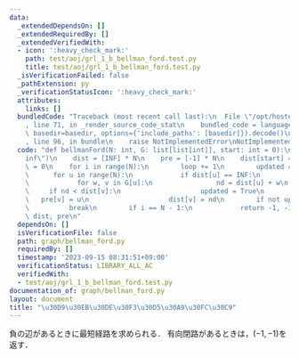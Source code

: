 ```yaml
---
data:
  _extendedDependsOn: []
  _extendedRequiredBy: []
  _extendedVerifiedWith:
  - icon: ':heavy_check_mark:'
    path: test/aoj/grl_1_b_bellman_ford.test.py
    title: test/aoj/grl_1_b_bellman_ford.test.py
  _isVerificationFailed: false
  _pathExtension: py
  _verificationStatusIcon: ':heavy_check_mark:'
  attributes:
    links: []
  bundledCode: "Traceback (most recent call last):\n  File \"/opt/hostedtoolcache/PyPy/3.10.13/x64/lib/pypy3.10/site-packages/onlinejudge_verify/documentation/build.py\"\
    , line 71, in _render_source_code_stat\n    bundled_code = language.bundle(stat.path,\
    \ basedir=basedir, options={'include_paths': [basedir]}).decode()\n  File \"/opt/hostedtoolcache/PyPy/3.10.13/x64/lib/pypy3.10/site-packages/onlinejudge_verify/languages/python.py\"\
    , line 96, in bundle\n    raise NotImplementedError\nNotImplementedError\n"
  code: "def bellmanFord(N: int, G: list[list[int]], start: int = 0):\n    INF = float(\"\
    inf\")\n    dist = [INF] * N\n    pre = [-1] * N\n    dist[start] = 0\n    loop\
    \ = 0\n    for i in range(N):\n        loop += 1\n        updated = False\n  \
    \      for u in range(N):\n            if dist[u] == INF:\n                continue\n\
    \            for w, v in G[u]:\n                nd = dist[u] + w\n           \
    \     if nd < dist[v]:\n                    updated = True\n                 \
    \   pre[v] = u\n                    dist[v] = nd\n        if not updated:\n  \
    \          break\n        if i == N - 1:\n            return -1, -1\n    return\
    \ dist, pre\n"
  dependsOn: []
  isVerificationFile: false
  path: graph/bellman_ford.py
  requiredBy: []
  timestamp: '2023-09-15 08:31:51+09:00'
  verificationStatus: LIBRARY_ALL_AC
  verifiedWith:
  - test/aoj/grl_1_b_bellman_ford.test.py
documentation_of: graph/bellman_ford.py
layout: document
title: "\u30D9\u30EB\u30DE\u30F3\u30D5\u30A9\u30FC\u30C9"
---
```


負の辺があるときに最短経路を求められる．
有向閉路があるときは，$(-1,-1)$を返す．
